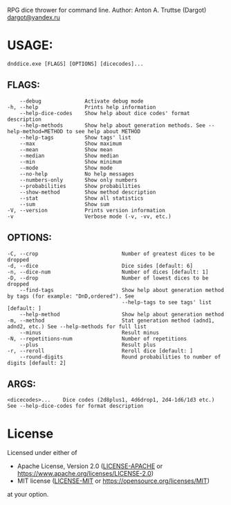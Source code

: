 RPG dice thrower for command line. Author: Anton A. Truttse (Dargot) <dargot@yandex.ru>

# USAGE:
    dnddice.exe [FLAGS] [OPTIONS] [dicecodes]...

## FLAGS:
        --debug              Activate debug mode
    -h, --help               Prints help information
        --help-dice-codes    Show help about dice codes' format description
        --help-methods       Show help about generation methods. See --help-method=METHOD to see help about METHOD
        --help-tags          Show tags' list
        --max                Show maximum
        --mean               Show mean
        --median             Show median
        --min                Show minimum
        --mode               Show mode
        --no-help            No help messages
        --numbers-only       Show only numbers
        --probabilities      Show probabilities
		--show-method        Show method description
        --stat               Show all statistics
        --sum                Show sum
    -V, --version            Prints version information
    -v                       Verbose mode (-v, -vv, etc.)

## OPTIONS:
    -C, --crop                           Number of greatest dices to be dropped
    -d, --dice                           Dice sides [default: 6]
    -n, --dice-num                       Number of dices [default: 1]
    -D, --drop                           Number of lowest dices to be dropped
        --find-tags                      Show help about generation method by tags (for example: "DnD,ordered"). See
                                         --help-tags to see tags' list [default: ]    
        --help-method                    Show help about generation method
    -m, --method                         Stat generation method (adnd1, adnd2, etc.) See --help-methods for full list
        --minus                          Result minus
    -N, --repetitions-num                Number of repetitions
        --plus                           Result plus
    -r, --reroll                         Reroll dice [default: ]		
        --round-digits                   Round probabilities to number of digits [default: 2]

## ARGS:
    <dicecodes>...    Dice codes (2d8plus1, 4d6drop1, 2d4-1d6/1d3 etc.) See --help-dice-codes for format description

# License

Licensed under either of

- Apache License, Version 2.0 ([LICENSE-APACHE](LICENSE-APACHE) or <https://www.apache.org/licenses/LICENSE-2.0>)
- MIT license ([LICENSE-MIT](LICENSE-MIT) or <https://opensource.org/licenses/MIT>)

at your option.

